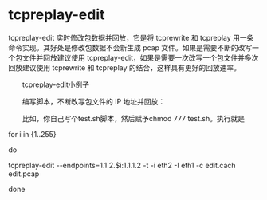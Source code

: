 # tcpreplay-edit

tcpreplay-edit 实时修改包数据并回放，它是将 tcprewrite 和 tcpreplay 用一条命令实现。其好处是修改包数据不会新生成 pcap 文件。如果是需要不断的改写一个包文件并回放建议使用 tcpreplay-edit，如果是需要一次改写一个包文件并多次回放建议使用 tcprewrite 和 tcpreplay 的结合，这样具有更好的回放速率。 





　　tcpreplay-edit小例子



　　编写脚本，不断改写包文件的 IP 地址并回放： 



　　比如，你自己写个test.sh脚本，然后赋予chmod 777 test.sh。执行就是



for i in {1..255}

do

tcpreplay-edit --endpoints=1.1.2.$i:1.1.1.2 -t -i eth2 -I eth1 -c edit.cach edit.pcap

done

 







